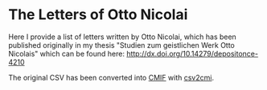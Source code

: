 # The Letters of Otto Nicolai

Here I provide a list of letters written by Otto Nicolai, which has been published originally in my thesis "Studien zum geistlichen Werk Otto Nicolais" which can be found here: http://dx.doi.org/10.14279/depositonce-4210

The original CSV has been converted into [CMIF](https://github.com/TEI-Correspondence-SIG/CMIF/) with [csv2cmi](https://github.com/saw-leipzig/csv2cmi).
